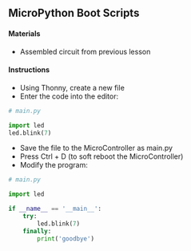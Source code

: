 ## MicroPython Boot Scripts

#### Materials
 - Assembled circuit from previous lesson

#### Instructions
 - Using Thonny, create a new file
 - Enter the code into the editor:
```Python
# main.py

import led
led.blink(7)
```
 - Save the file to the MicroController as main.py
 - Press Ctrl + D (to soft reboot the MicroController)
 - Modify the program:
```Python
# main.py

import led

if __name__ == '__main__':
    try:
        led.blink(7)
    finally:
        print('goodbye')
```
